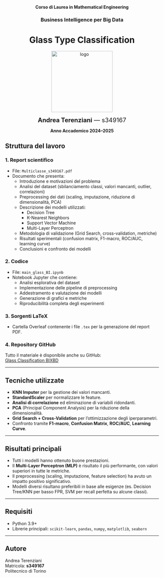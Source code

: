 <div align="center">

**Corso di Laurea in Mathematical Engineering**

### Business Intelligence per Big Data

# Glass Type Classification

<img src="logo_università/logo_Politecnico_di_Torino.jpg" alt="logo" width="200">

<br>

<span style="font-size:20px"><b>Andrea Terenziani</b> — s349167</span>  


**Anno Accademico 2024–2025**

</div>

## Struttura del lavoro

### 1. Report scientifico
- File: `Multiclasse_s349167.pdf`  
- Documento che presenta:
  - Introduzione e motivazioni del problema
  - Analisi del dataset (sbilanciamento classi, valori mancanti, outlier, correlazioni)
  - Preprocessing dei dati (scaling, imputazione, riduzione di dimensionalità, PCA)
  - Descrizione dei modelli utilizzati:
    - Decision Tree
    - K-Nearest Neighbors
    - Support Vector Machine
    - Multi-Layer Perceptron
  - Metodologia di validazione (Grid Search, cross-validation, metriche)
  - Risultati sperimentali (confusion matrix, F1-macro, ROC/AUC, learning curve)
  - Conclusioni e confronto dei modelli

### 2. Codice
- File: `main_glass_BI.ipynb`  
- Notebook Jupyter che contiene:
  - Analisi esplorativa del dataset
  - Implementazione delle pipeline di preprocessing
  - Addestramento e valutazione dei modelli
  - Generazione di grafici e metriche
  - Riproducibilità completa degli esperimenti

### 3. Sorgenti LaTeX
- Cartella Overleaf contenente i file `.tex` per la generazione del report PDF.

### 4. Repository GitHub
Tutto il materiale è disponibile anche su GitHub:  
[Glass Classification BIXBD](https://github.com/terenziani/Glass_Classification_BIXBD)

---

## Tecniche utilizzate
- **KNN Imputer** per la gestione dei valori mancanti.  
- **StandardScaler** per normalizzare le feature.  
- **Analisi di correlazione** ed eliminazione di variabili ridondanti.  
- **PCA** (Principal Component Analysis) per la riduzione della dimensionalità.  
- **Grid Search + Cross-Validation** per l’ottimizzazione degli iperparametri.  
- Confronto tramite **F1-macro**, **Confusion Matrix**, **ROC/AUC**, **Learning Curve**.  

---

## Risultati principali
- Tutti i modelli hanno ottenuto buone prestazioni.  
- Il **Multi-Layer Perceptron (MLP)** è risultato il più performante, con valori superiori in tutte le metriche.  
- Il preprocessing (scaling, imputazione, feature selection) ha avuto un impatto positivo significativo.  
- Modelli diversi risultano preferibili in base alle esigenze (es. Decision Tree/KNN per basso FPR, SVM per recall perfetta su alcune classi).  

---

## Requisiti
- Python 3.9+  
- Librerie principali: `scikit-learn`, `pandas`, `numpy`, `matplotlib`, `seaborn`  
---

## Autore
Andrea Terenziani  
Matricola: **s349167**  
Politecnico di Torino




















